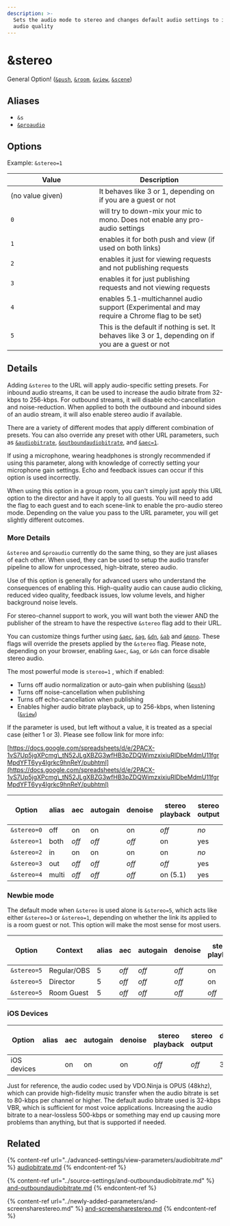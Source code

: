 ```yaml
---
description: >-
  Sets the audio mode to stereo and changes default audio settings to improve
  audio quality
---
```


# \&stereo

General Option! ([`&push`](../source-settings/push.md), [`&room`](room.md), [`&view`](../advanced-settings/view-parameters/view.md), [`&scene`](../advanced-settings/view-parameters/scene.md))

## Aliases

* `&s`
* [`&proaudio`](../advanced-settings/audio-parameters/and-proaudio.md)

## Options

Example: `&stereo=1`

<table><thead><tr><th width="191">Value</th><th>Description</th></tr></thead><tbody><tr><td>(no value given)</td><td>It behaves like 3 or 1, depending on if you are a guest or not</td></tr><tr><td><code>0</code></td><td>will try to down-mix your mic to mono. Does not enable any pro-audio settings</td></tr><tr><td><code>1</code></td><td>enables it for both push and view (if used on both links)</td></tr><tr><td><code>2</code></td><td>enables it just for viewing requests and not publishing requests</td></tr><tr><td><code>3</code></td><td>enables it for just publishing requests and not viewing requests</td></tr><tr><td><code>4</code></td><td>enables 5.1-multichannel audio support (Experimental and may require a Chrome flag to be set)</td></tr><tr><td><code>5</code></td><td>This is the default if nothing is set. It behaves like 3 or 1, depending on if you are a guest or not</td></tr></tbody></table>

## Details

Adding `&stereo` to the URL will apply audio-specific setting presets. For inbound audio streams, it can be used to increase the audio bitrate from 32-kbps to 256-kbps. For outbound streams, it will disable echo-cancellation and noise-reduction. When applied to both the outbound and inbound sides of an audio stream, it will also enable stereo audio if available.

There are a variety of different modes that apply different combination of presets. You can also override any preset with other URL parameters, such as [`&audiobitrate`](../advanced-settings/view-parameters/audiobitrate.md), [`&outboundaudiobitrate`](../source-settings/and-outboundaudiobitrate.md), and [`&aec=1`](../source-settings/aec.md).

If using a microphone, wearing headphones is strongly recommended if using this parameter, along with knowledge of correctly setting your microphone gain settings. Echo and feedback issues can occur if this option is used incorrectly.

When using this option in a group room, you can't simply just apply this URL option to the director and have it apply to all guests. You will need to add the flag to each guest and to each scene-link to enable the pro-audio stereo mode. Depending on the value you pass to the URL parameter, you will get slightly different outcomes.

### More Details

`&stereo` and `&proaudio` currently do the same thing, so they are just aliases of each other. When used, they can be used to setup the audio transfer pipeline to allow for unprocessed, high-bitrate, stereo audio.

Use of this option is generally for advanced users who understand the consequences of enabling this. High-quality audio can cause audio clicking, reduced video quality, feedback issues, low volume levels, and higher background noise levels.

For stereo-channel support to work, you will want both the viewer AND the publisher of the stream to have the respective `&stereo` flag add to their URL.

You can customize things further using [`&aec`](../source-settings/aec.md), [`&ag`](../source-settings/autogain.md), [`&dn`](../source-settings/and-denoise.md), [`&ab`](../advanced-settings/view-parameters/audiobitrate.md) and [`&mono`](../advanced-settings/view-parameters/mono.md). These flags will override the presets applied by the `&stereo` flag.  Please note, depending on your browser, enabling `&aec`, `&ag`, or `&dn` can force disable stereo audio.

The most powerful mode is `stereo=1` , which if enabled:

* Turns off audio normalization or auto-gain when publishing ([`&push`](../source-settings/push.md))
* Turns off noise-cancellation when publishing
* Turns off echo-cancellation when publishing
* Enables higher audio bitrate playback, up to 256-kbps, when listening ([`&view`](../advanced-settings/view-parameters/view.md))

If the parameter is used, but left without a value, it is treated as a special case (either 1 or 3). Please see follow link for more info:

[https://docs.google.com/spreadsheets/d/e/2PACX-1vS7Up5jgXPcmg\_tN52JLgXBZG3wfHB3pZDQWimzxixiuRIDbeMdmU11fgrMpdYFT6yy4Igrkc9hnReY/pubhtml](https://docs.google.com/spreadsheets/d/e/2PACX-1vS7Up5jgXPcmg\_tN52JLgXBZG3wfHB3pZDQWimzxixiuRIDbeMdmU11fgrMpdYFT6yy4Igrkc9hnReY/pubhtml)

|    Option   | alias | aec   | autogain | denoise | stereo playback | stereo output | default ab in | max ab out | limited ab in | cbr  |
| :---------: | ----- | ----- | -------- | ------- | --------------- | ------------- | ------------- | ---------- | ------------- | ---- |
| `&stereo=0` | off   | on    | on       | on      | _off_           | _no_          | 32            | 510        | 510           | _no_ |
| `&stereo=1` | both  | _off_ | _off_    | _off_   | on              | yes           | 256           | 510        | 510           | yes  |
| `&stereo=2` | in    | on    | on       | on      | on              | _no_          | 256           | 510        | 510           | yes  |
| `&stereo=3` | out   | _off_ | _off_    | _off_   | _off_           | yes           | 32            | 510        | 510           | _no_ |
| `&stereo=4` | multi | _off_ | _off_    | _off_   | on (5.1)        | yes           | 256           | 510        | 510           | yes  |

### Newbie mode

The default mode when `&stereo` is used alone is `&stereo=5`, which acts like either `&stereo=3` or `&stereo=1`, depending on whether the link its applied to is a room guest or not. This option will make the most sense for most users.

| Option      | Context     | alias | aec   | autogain | denoise | stereo playback | stereo output | default ab in | max ab out | limited ab in | cbr  |
| ----------- | ----------- | ----- | ----- | -------- | ------- | --------------- | ------------- | ------------- | ---------- | ------------- | ---- |
| `&stereo=5` | Regular/OBS | 5     | _off_ | _off_    | _off_   | on              | yes           | 256           | 510        | 510           | yes  |
| `&stereo=5` | Director    | 5     | _off_ | _off_    | _off_   | on              | yes           | 32            | 510        | 510           | _no_ |
| `&stereo=5` | Room Guest  | 5     | _off_ | _off_    | _off_   | _off_           | yes           | 32            | 510        | 510           | _no_ |

### iOS Devices

| Option      | alias | aec | autogain | denoise | stereo playback | stereo output | default ab in | max ab out | limited ab in | cbr  |
| ----------- | ----- | --- | -------- | ------- | --------------- | ------------- | ------------- | ---------- | ------------- | ---- |
| iOS devices |       | on  | on       | on      | _off_           | _off_         | 32            | 32         | 32            | _no_ |

Just for reference, the audio codec used by VDO.Ninja is OPUS (48khz), which can provide high-fidelity music transfer when the audio bitrate is set to 80-kbps per channel or higher. The default audio bitrate used is 32-kbps VBR, which is sufficient for most voice applications. Increasing the audio bitrate to a near-lossless 500-kbps or something may end up causing more problems than anything, but that is supported if needed.

## Related

{% content-ref url="../advanced-settings/view-parameters/audiobitrate.md" %}
[audiobitrate.md](../advanced-settings/view-parameters/audiobitrate.md)
{% endcontent-ref %}

{% content-ref url="../source-settings/and-outboundaudiobitrate.md" %}
[and-outboundaudiobitrate.md](../source-settings/and-outboundaudiobitrate.md)
{% endcontent-ref %}

{% content-ref url="../newly-added-parameters/and-screensharestereo.md" %}
[and-screensharestereo.md](../newly-added-parameters/and-screensharestereo.md)
{% endcontent-ref %}
